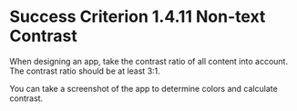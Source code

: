 # Success Criterion 1.4.11 Non-text Contrast

When designing an app, take the contrast ratio of all content into account. The contrast ratio should be at least 3:1.

You can take a screenshot of the app to determine colors and calculate contrast.
